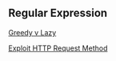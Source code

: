 ## Regular Expression
[Greedy v Lazy](https://stackoverflow.com/questions/2301285/what-do-lazy-and-greedy-mean-in-the-context-of-regular-expressions)

[Exploit HTTP Request Method](https://security.stackexchange.com/questions/21413/how-to-exploit-http-methods)
